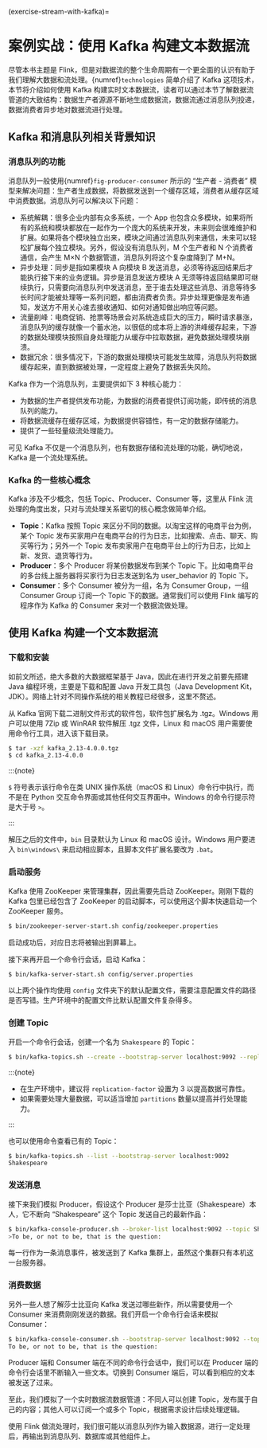 (exercise-stream-with-kafka)=
# 案例实战：使用 Kafka 构建文本数据流

尽管本书主题是 Flink，但是对数据流的整个生命周期有一个更全面的认识有助于我们理解大数据和流处理。{numref}`technologies` 简单介绍了 Kafka 这项技术，本节将介绍如何使用 Kafka 构建实时文本数据流，读者可以通过本节了解数据流管道的大致结构：数据生产者源源不断地生成数据流，数据流通过消息队列投递，数据消费者异步地对数据流进行处理。

## Kafka 和消息队列相关背景知识

### 消息队列的功能

消息队列一般使用{numref}`fig-producer-consumer` 所示的 “生产者 - 消费者” 模型来解决问题：生产者生成数据，将数据发送到一个缓存区域，消费者从缓存区域中消费数据。消息队列可以解决以下问题：

- 系统解耦：很多企业内部有众多系统，一个 App 也包含众多模块，如果将所有的系统和模块都放在一起作为一个庞大的系统来开发，未来则会很难维护和扩展。如果将各个模块独立出来，模块之间通过消息队列来通信，未来可以轻松扩展每个独立模块。另外，假设没有消息队列，M 个生产者和 N 个消费者通信，会产生 M×N 个数据管道，消息队列将这个复杂度降到了 M+N。
- 异步处理：同步是指如果模块 A 向模块 B 发送消息，必须等待返回结果后才能执行接下来的业务逻辑。异步是消息发送方模块 A 无须等待返回结果即可继续执行，只需要向消息队列中发送消息，至于谁去处理这些消息、消息等待多长时间才能被处理等一系列问题，都由消费者负责。异步处理更像是发布通知，发送方不用关心谁去接收通知、如何对通知做出响应等问题。
- 流量削峰：电商促销、抢票等场景会对系统造成巨大的压力，瞬时请求暴涨，消息队列的缓存就像一个蓄水池，以很低的成本将上游的洪峰缓存起来，下游的数据处理模块按照自身处理能力从缓存中拉取数据，避免数据处理模块崩溃。
- 数据冗余：很多情况下，下游的数据处理模块可能发生故障，消息队列将数据缓存起来，直到数据被处理，一定程度上避免了数据丢失风险。

Kafka 作为一个消息队列，主要提供如下 3 种核心能力：

- 为数据的生产者提供发布功能，为数据的消费者提供订阅功能，即传统的消息队列的能力。
- 将数据流缓存在缓存区域，为数据提供容错性，有一定的数据存储能力。
- 提供了一些轻量级流处理能力。

可见 Kafka 不仅是一个消息队列，也有数据存储和流处理的功能，确切地说，Kafka 是一个流处理系统。

### Kafka 的一些核心概念

Kafka 涉及不少概念，包括 Topic、Producer、Consumer 等，这里从 Flink 流处理的角度出发，只对与流处理关系密切的核心概念做简单介绍。

- **Topic**：Kafka 按照 Topic 来区分不同的数据。以淘宝这样的电商平台为例，某个 Topic 发布买家用户在电商平台的行为日志，比如搜索、点击、聊天、购买等行为；另外一个 Topic 发布卖家用户在电商平台上的行为日志，比如上新、发货、退货等行为。
- **Producer**：多个 Producer 将某份数据发布到某个 Topic 下。比如电商平台的多台线上服务器将买家行为日志发送到名为 user_behavior 的 Topic 下。
- **Consumer**：多个 Consumer 被分为一组，名为 Consumer Group，一组 Consumer Group 订阅一个 Topic 下的数据。通常我们可以使用 Flink 编写的程序作为 Kafka 的 Consumer 来对一个数据流做处理。

## 使用 Kafka 构建一个文本数据流

### 下载和安装

如前文所述，绝大多数的大数据框架基于 Java，因此在进行开发之前要先搭建 Java 编程环境，主要是下载和配置 Java 开发工具包（Java Development Kit，JDK）。网络上针对不同操作系统的相关教程已经很多，这里不赘述。

从 Kafka 官网下载二进制文件形式的软件包，软件包扩展名为 .tgz。Windows 用户可以使用 7Zip 或 WinRAR 软件解压 .tgz 文件，Linux 和 macOS 用户需要使用命令行工具，进入该下载目录。

```bash
$ tar -xzf kafka_2.13-4.0.0.tgz
$ cd kafka_2.13-4.0.0
```

:::{note}

`$` 符号表示该行命令在类 UNIX 操作系统（macOS 和 Linux）命令行中执行，而不是在 Python 交互命令界面或其他任何交互界面中。Windows 的命令行提示符是大于号 `>`。

:::

解压之后的文件中，`bin` 目录默认为 Linux 和 macOS 设计。Windows 用户要进入 `bin\windows\` 来启动相应脚本，且脚本文件扩展名要改为 `.bat`。

### 启动服务

Kafka 使用 ZooKeeper 来管理集群，因此需要先启动 ZooKeeper。刚刚下载的 Kafka 包里已经包含了 ZooKeeper 的启动脚本，可以使用这个脚本快速启动一个 ZooKeeper 服务。

```bash
$ bin/zookeeper-server-start.sh config/zookeeper.properties
```

启动成功后，对应日志将被输出到屏幕上。

接下来再开启一个命令行会话，启动 Kafka：

```bash
$ bin/kafka-server-start.sh config/server.properties
```

以上两个操作均使用 `config` 文件夹下的默认配置文件，需要注意配置文件的路径是否写错。生产环境中的配置文件比默认配置文件复杂得多。

### 创建 Topic

开启一个命令行会话，创建一个名为 `Shakespeare` 的 Topic：

```bash
$ bin/kafka-topics.sh --create --bootstrap-server localhost:9092 --replication-factor 1 --partitions 1 --topic Shakespeare
```

:::{note}

- 在生产环境中，建议将 `replication-factor` 设置为 3 以提高数据可靠性。
- 如果需要处理大量数据，可以适当增加 `partitions` 数量以提高并行处理能力。

:::

也可以使用命令查看已有的 Topic：

```bash
$ bin/kafka-topics.sh --list --bootstrap-server localhost:9092
Shakespeare
```

### 发送消息

接下来我们模拟 Producer，假设这个 Producer 是莎士比亚（Shakespeare）本人，它不断向 “Shakespeare” 这个 Topic 发送自己的最新作品：

```bash
$ bin/kafka-console-producer.sh --broker-list localhost:9092 --topic Shakespeare
>To be, or not to be, that is the question:
```

每一行作为一条消息事件，被发送到了 Kafka 集群上，虽然这个集群只有本机这一台服务器。

### 消费数据

另外一些人想了解莎士比亚向 Kafka 发送过哪些新作，所以需要使用一个 Consumer 来消费刚刚发送的数据。我们开启一个命令行会话来模拟 Consumer：

```bash
$ bin/kafka-console-consumer.sh --bootstrap-server localhost:9092 --topic Shakespeare --from-beginning
To be, or not to be, that is the question:
```

Producer 端和 Consumer 端在不同的命令行会话中，我们可以在 Producer 端的命令行会话里不断输入一些文本。切换到 Consumer 端后，可以看到相应的文本被发送了过来。

至此，我们模拟了一个实时数据流数据管道：不同人可以创建 Topic，发布属于自己的内容；其他人可以订阅一个或多个 Topic，根据需求设计后续处理逻辑。

使用 Flink 做流处理时，我们很可能以消息队列作为输入数据源，进行一定处理后，再输出到消息队列、数据库或其他组件上。
